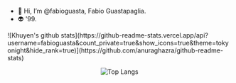 - 👋 Hi, I’m @fabioguasta, Fabio Guastapaglia. 
- 👽 '99.

<span align="center">
![Khuyen's github stats](https://github-readme-stats.vercel.app/api?username=fabioguasta&count_private=true&show_icons=true&theme=tokyonight&hide_rank=true)](https://github.com/anuraghazra/github-readme-stats)

 ![Top Langs](https://github-readme-stats.vercel.app/api/top-langs/?username=fabioguasta&theme=tokyonight) </span>


